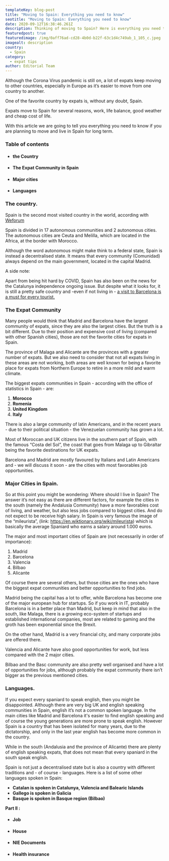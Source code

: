 ```yaml
---
templateKey: blog-post
title: "Moving to Spain: Everything you need to know"
seotitle: "Moving to Spain: Everything you need to know"
date: 2020-09-12T16:38:46.261Z
description: Thinking of moving to Spain? Here is everything you need to know before moving
featuredpost: true
featuredimage: /img/0aff76ad-cd28-4b0d-b22f-63c1d4c749ab_1_105_c.jpeg
imagealt: description
country:
  - Spain
category:
  - expat tips
author: Editorial Team
---
```

Although the Corona Virus pandemic is still on, a lot of expats keep moving to other countries, especially in Europe as it’s easier to move from one country to another.

One of the favorite country by expats is, without any doubt, Spain.

Expats move to Spain for several reasons, work, life balance, good weather and cheap cost of life.

With this article we are going to tell you everything you need to know if you are planning to move and live in Spain for long term.

### Table of contents

* #### the Country
* #### The Expat Community in Spain
* #### Major cities
* #### Languages

### The country.

Spain is the second most visited country in the world, according with [Weforum](https://www.weforum.org/agenda/2020/06/most-visited-countries-world-tourism-organization)

Spain is divided in 17 autonomous communities and 2 autonomous cities. The autonomous cities are Ceuta and Melilla, which are located in the Africa, at the border with Morocco.

Although the word autonomous might make think to a federal state, Spain is instead a decentralised state. It means that every community (Comunidad) always depend on the main government, located in the capital Madrid.

A side note:

Apart from being hit hard by COVID, Spain has also been on the news for the Catalunya independence ongoing issue. But despite what it looks for, it is still a pretty safe country and -even if not living in - [a visit to Barcelona is a must for every tourist.](https://www.thexpatmagazine.com/blog/2014-11-16-27-reasons-barcelona-best-city-world/)

### The Expat Community

Many people would think that Madrid and Barcelona have the largest community of expats, since they are also the largest cities. But the truth is a bit different. Due to their position and expensive cost of living (compared with other Spanish cities), those are not the favorite cities for expats in Spain.

The province of Malaga and Alicante are the provinces with a greater number of expats. But we also need to consider that not all expats living in these areas are not working, both areas are well known for being a favorite place for expats from Northern Europe to retire in a more mild and warm climate.

The biggest expats communities in Spain - according with the office of statistics in Spain - are:

1. **Morocco**
2. **Romenia**
3. **United Kingdom**
4. **Italy**

There is also a large community of latin Americans, and in the recent years - due to their political situation - the Venezuelan community has grown a lot.

Most of Moroccan and UK citizens live in the southern part of Spain, with the famous “Costa del Sol”, the coast that goes from Malaga up to Gibraltar being the favorite destinations for UK expats.

Barcelona and Madrid are mostly favoured by Italians and Latin Americans and - we will discuss it soon - are the cities with most favorables job opportunities.

### Major Cities in Spain.

So at this point you might be wondering: Where should I live in Spain? The answer it’s not easy as there are different factors, for example the cities in the south (namely the Andalusia Community) have a more favorables cost of living, and weather, but also less jobs compared to biggest cities. And do not expect to be receive high salary. In Spain is very famous the image of the “mileurista”, (link: <https://en.wiktionary.org/wiki/mileurista>) which is basically the average Spaniard who earns a salary around 1.000 euros.

The major and most important cities of Spain are (not necessarily in order of importance):

1. Madrid
2. Barcelona
3. Valencia
4. Bilbao
5. Alicante

Of course there are several others, but those cities are the ones who have the biggest expat communities and better opportunities to find jobs.

Madrid being the capital has a lot to offer, while Barcelona has become one of the major european hub for startups. So if you work in IT, probably Barcelona is in a better place than Madrid, but keep in mind that also in the south, like Malaga, there is a growing eco-system of startups and established international companies, most are related to gaming and the groth has been exponential since the Brexit.

On the other hand, Madrid is a very financial city, and many corporate jobs are offered there.

Valencia and Alicante have also good opportunities for work, but less compared with the 2 major cities.

Bilbao and the Basc community are also pretty well organised and have a lot of opportunities for jobs, although probably the expat community there isn’t bigger as the previous mentioned cities.

### Languages.

If you expect every spaniard to speak english, then you might be disappointed. Although there are very big UK and english speaking communities in Spain, english it’s not a common spoken language. In the main cities like Madrid and Barcelona it's easier to find english speaking and of course the young generations are more prone to speak english. However Spain is a country that has been isolated for many years, due to the dictatorship, and only in the last year english has become more common in the country.

While in the south (Andalusia and the province of Alicante) there are plenty of english speaking expats, that does not mean that every spaniard in the south speak english.

Spain is not just a decentralised state but is also a country with different traditions and - of course - languages. Here is a list of some other languages spoken in Spain:

* **Catalan is spoken in Catalunya, Valencia and Balearic Islands**
* **Gallego is spoken in Galicia**
* **Basque is spoken in Basque region (Bilbao)**

**Part II :** 

* #### Job
* #### House
* #### NIE Documents
* #### Health insurance
